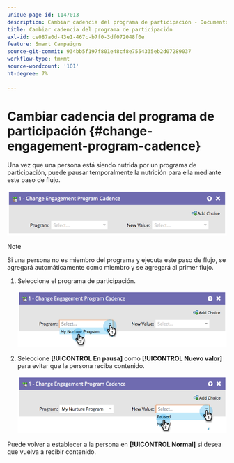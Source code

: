 ```yaml
---
unique-page-id: 1147013
description: Cambiar cadencia del programa de participación - Documentos de Marketo - Documentación del producto
title: Cambiar cadencia del programa de participación
exl-id: ce087a0d-43e1-467c-b7f0-3df072048f0e
feature: Smart Campaigns
source-git-commit: 934bb5f197f801e48cf8e7554335eb2d07289037
workflow-type: tm+mt
source-wordcount: '101'
ht-degree: 7%

---
```


# Cambiar cadencia del programa de participación {#change-engagement-program-cadence}

Una vez que una persona está siendo nutrida por un programa de participación, puede pausar temporalmente la nutrición para ella mediante este paso de flujo.

![](assets/change-engagement-program-cadence-1.png)

>[!NOTE]
>
>Si una persona no es miembro del programa y ejecuta este paso de flujo, se agregará automáticamente como miembro y se agregará al primer flujo.

1. Seleccione el programa de participación.

   ![](assets/change-engagement-program-cadence-2.png)

1. Seleccione **[!UICONTROL En pausa]** como **[!UICONTROL Nuevo valor]** para evitar que la persona reciba contenido.

   ![](assets/change-engagement-program-cadence-3.png)

Puede volver a establecer a la persona en **[!UICONTROL Normal]** si desea que vuelva a recibir contenido.
